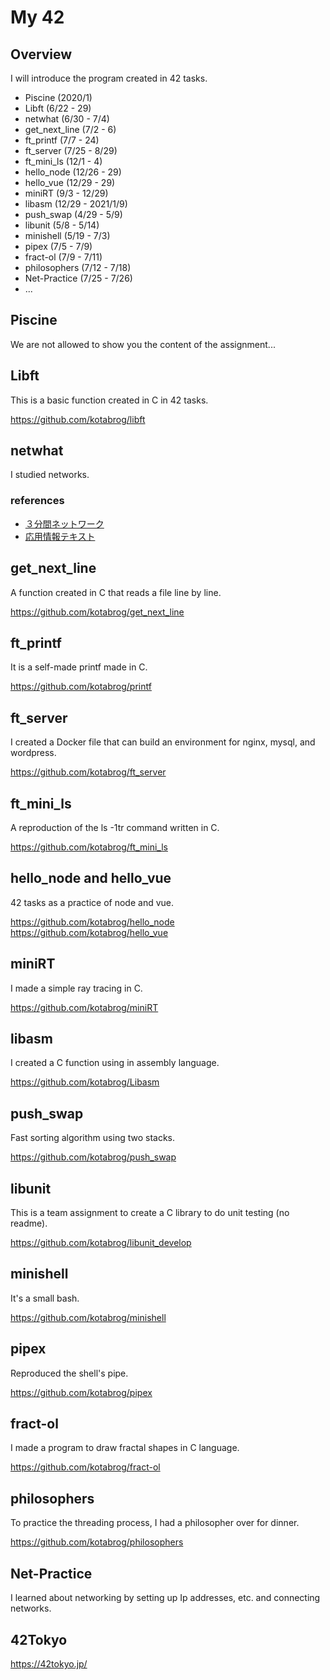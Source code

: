 # My 42 

## Overview

I will introduce the program created in 42 tasks.

- Piscine (2020/1)
- Libft (6/22 - 29)
- netwhat (6/30 - 7/4)
- get_next_line (7/2 - 6)
- ft_printf (7/7 - 24)
- ft_server (7/25 - 8/29)
- ft_mini_ls (12/1 - 4)
- hello_node (12/26 - 29)
- hello_vue (12/29 - 29)
- miniRT (9/3 - 12/29)
- libasm (12/29 - 2021/1/9)
- push_swap (4/29 - 5/9)
- libunit (5/8 - 5/14)
- minishell (5/19 - 7/3)
- pipex (7/5 - 7/9)
- fract-ol (7/9 - 7/11)
- philosophers (7/12 - 7/18)
- Net-Practice (7/25 - 7/26)
- ...

## Piscine

We are not allowed to show you the content of the assignment...

## Libft

This is a basic function created in C in 42 tasks.

https://github.com/kotabrog/libft

## netwhat

I studied networks.

### references

- [３分間ネットワーク](http://www5e.biglobe.ne.jp/aji/3min/)
- [応用情報テキスト](https://amzn.to/38xzybt)

## get_next_line

A function created in C that reads a file line by line.

https://github.com/kotabrog/get_next_line

## ft_printf

It is a self-made printf made in C.

https://github.com/kotabrog/printf

## ft_server

I created a Docker file that can build an environment for nginx, mysql, and wordpress.

https://github.com/kotabrog/ft_server

## ft_mini_ls

A reproduction of the ls -1tr command written in C.

https://github.com/kotabrog/ft_mini_ls

## hello_node and hello_vue

42 tasks as a practice of node and vue.

https://github.com/kotabrog/hello_node
https://github.com/kotabrog/hello_vue

## miniRT

I made a simple ray tracing in C.

https://github.com/kotabrog/miniRT

## libasm

I created a C function using in assembly language.

https://github.com/kotabrog/Libasm

## push_swap

Fast sorting algorithm using two stacks.

https://github.com/kotabrog/push_swap

## libunit

This is a team assignment to create a C library to do unit testing (no readme).

https://github.com/kotabrog/libunit_develop

## minishell

It's a small bash.

https://github.com/kotabrog/minishell

## pipex

Reproduced the shell's pipe.

https://github.com/kotabrog/pipex

## fract-ol

I made a program to draw fractal shapes in C language.

https://github.com/kotabrog/fract-ol

## philosophers

To practice the threading process, I had a philosopher over for dinner.

https://github.com/kotabrog/philosophers

## Net-Practice

I learned about networking by setting up Ip addresses, etc. and connecting networks.

## 42Tokyo

https://42tokyo.jp/
